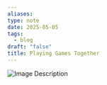 ```yaml
---
aliases: 
type: note
date: 2025-05-05
tags:
  - blog
draft: "false"
title: Playing Games Together
---
```

![Image Description](/images/1.%20Projects/Two%20Page%20Journal/posts/img/20250504%20-%20On%20Elections.jpeg)
